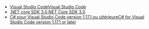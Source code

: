 * [<span data-ttu-id="b97f9-101">Visual Studio Code</span><span class="sxs-lookup"><span data-stu-id="b97f9-101">Visual Studio Code</span></span>](https://code.visualstudio.com/)
* [<span data-ttu-id="b97f9-102">.NET core SDK 3.0</span><span class="sxs-lookup"><span data-stu-id="b97f9-102">.NET Core SDK 3.0</span></span>](https://dotnet.microsoft.com/download/dotnet-core/3.0)
* [<span data-ttu-id="b97f9-103">C# pour Visual Studio Code version 1.17.1 ou ultérieure</span><span class="sxs-lookup"><span data-stu-id="b97f9-103">C# for Visual Studio Code version 1.17.1 or later</span></span>](https://marketplace.visualstudio.com/items?itemName=ms-vscode.csharp)